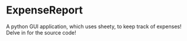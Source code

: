 # ExpenseReport
A python GUI application, which uses sheety, to keep track of expenses! 
Delve in for the source code!
